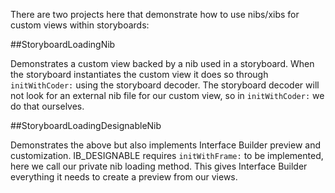 There are two projects here that demonstrate how to use nibs/xibs for custom views within storyboards:

##StoryboardLoadingNib

Demonstrates a custom view backed by a nib used in a storyboard. When the storyboard instantiates the custom view it does so through `initWithCoder:` using the storyboard decoder. The storyboard decoder will not look for an external nib file for our custom view, so in `initWithCoder:` we do that ourselves.

##StoryboardLoadingDesignableNib

Demonstrates the above but also implements Interface Builder preview and customization. IB_DESIGNABLE requires `initWithFrame:` to be implemented, here we call our private nib loading method. This gives Interface Builder everything it needs to create a preview from our views.